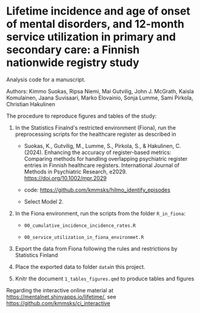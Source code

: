 # Lifetime incidence and age of onset of mental disorders, and 12-month service utilization in primary and secondary care: a Finnish nationwide registry study

Analysis code for a manuscript.

Authors: Kimmo Suokas, Ripsa Niemi, Mai Gutvilig, John J. McGrath, Kaisla Komulainen, Jaana Suvisaari, Marko Elovainio, Sonja Lumme, Sami Pirkola, Christian Hakulinen

The procedure to reproduce figures and tables of the study:

1.  In the Statistics Finalnd's restricted environment (Fiona), run the preprocessing scripts for the healthcare register as described in

    -   Suokas, K., Gutvilig, M., Lumme, S., Pirkola, S., & Hakulinen, C. (2024). Enhancing the accuracy of register-based metrics: Comparing methods for handling overlapping psychiatric register entries in Finnish healthcare registers. International Journal of Methods in Psychiatric Research, e2029. <https://doi.org/10.1002/mpr.2029>

    -  code: <https://github.com/kmmsks/hilmo_identify_episodes>

    - Select Model 2.
    
2.  In the Fiona environment, run the scripts from the folder `R_in_fiona`:

    -   `00_cumulative_incidence_incidence_rates.R`

    -   `00_service_utilization_in_fiona_environmet.R`

3.  Export the data from Fiona following the rules and restrictions by Statistics Finland

4.  Place the exported data to folder `data`in this project.

5.  Knitr the document `1_tables_figures.qmd` to produce tables and figures


Regarding the interactive online material at <https://mentalnet.shinyapps.io/lifetime/>, see <https://github.com/kmmsks/ci_interactive>
